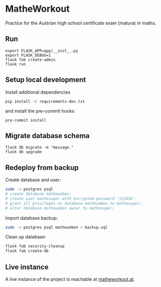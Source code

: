 # MatheWorkout

Practice for the Austrian high school certificate exam (matura) in maths.

## Run

```
export FLASK_APP=app/__init__.py
export FLASK_DEBUG=1
flask fab create-admin
flask run
```

## Setup local development
Install additional dependencies
```
pip install -r requirements-dev.txt
```
and install the pre-commit hooks
```
pre-commit install
```

## Migrate database schema
```
flask db migrate -m "message."
flask db upgrade
```

## Redeploy from backup

Create database and user:
```bash
sudo -u postgres psql
# create database matheueben;
# create user mathesuper with encrypted password '123456';
# grant all privileges on database matheueben to mathesuper;
# alter database matheueben owner to mathesuper;
```

Import database backup:
```bash
sudo -u postgres psql matheueben < backup.sql
```

Clean up database:
```bash
flask fab security-cleanup
flask fab create-db
```

## Live instance

A live instance of the project is reachable at [matheworkout.at](https://matheworkout.at/).
